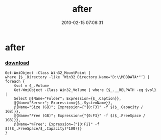 ﻿---
pid:            1636
poster:         Aaron
title:          after
date:           2010-02-15 07:06:31
format:         posh
parent:         0
parent:         0

---

# after

### [download](1636.ps1)



```posh
Get-WmiObject -Class Win32_MountPoint | 
where {$_.Directory -like ‘Win32_Directory.Name="D:\\MDBDATA*"’} | 
foreach {
    $vol = $_.Volume
    Get-WmiObject -Class Win32_Volume | where {$_.__RELPATH -eq $vol} | 
    Select @{Name="Folder"; Expression={$_.Caption}}, 
    @{Name="Server"; Expression={$_.SystemName}},
    @{Name="Size (GB)"; Expression={"{0:F3}" -f $($_.Capacity / 1GB)}},
    @{Name="Free (GB)"; Expression={"{0:F3}" -f $($_.FreeSpace / 1GB)}},
    @{Name="%Free"; Expression={"{0:F2}" -f $(($_.FreeSpace/$_.Capacity)*100)}}
} 
```
